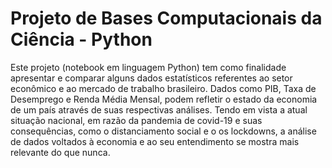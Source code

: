 # Projeto de Bases Computacionais da Ciência - Python

Este projeto (notebook em linguagem Python) tem como finalidade apresentar e comparar alguns dados estatísticos referentes ao setor econômico e ao mercado de trabalho brasileiro. Dados como PIB, Taxa de Desemprego e Renda Média Mensal, podem refletir o estado da economia de um país através de suas respectivas análises. Tendo em vista a atual situação nacional, em razão da pandemia de covid-19 e suas consequências, como o distanciamento social e o os lockdowns, a análise de dados voltados à economia e ao seu entendimento se mostra mais relevante do que nunca.
